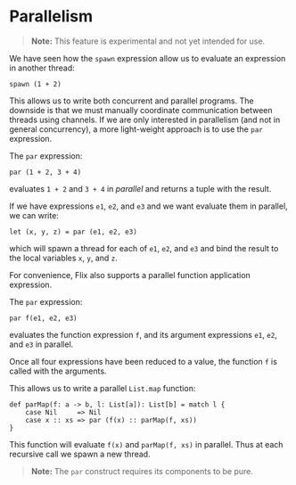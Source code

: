 # Parallelism

> **Note:** This feature is experimental and not yet intended for use.

We have seen how the `spawn` expression allow us to evaluate an expression in another thread:

```flix
spawn (1 + 2)
```

This allows us to write both concurrent and parallel programs. 
The downside is that we must manually coordinate communication between threads using channels. 
If we are only interested in parallelism (and not in general concurrency), 
a more light-weight approach is to use the `par` expression.

The `par` expression:

```flix
par (1 + 2, 3 + 4)
```

evaluates `1 + 2` and `3 + 4` in *parallel* and returns a tuple with the result. 

If we have expressions `e1`, `e2`, and `e3` and we want evaluate them in parallel, we can write:

```flix
let (x, y, z) = par (e1, e2, e3)
```

which will spawn a thread for each of `e1`, `e2`, and `e3` and bind the result to the local variables `x`, `y`, and `z`.

For convenience, Flix also supports a parallel function application expression.

The `par` expression:

```flix
par f(e1, e2, e3)
```

evaluates the function expression `f`, and its argument expressions `e1`, `e2`, and `e3` in parallel.

Once all four expressions have been reduced to a value, the function `f` is called with the arguments.

This allows us to write a parallel `List.map` function:

```flix
def parMap(f: a -> b, l: List[a]): List[b] = match l {
    case Nil     => Nil
    case x :: xs => par (f(x) :: parMap(f, xs))
}
```

This function will evaluate `f(x)` and `parMap(f, xs)` in parallel. Thus at each recursive call we spawn a new thread.

> **Note:** The `par` construct requires its components to be pure. 
